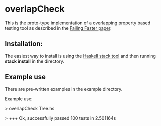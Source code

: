 # overlapCheck

This is the proto-type implementation of a overlapping property based testing tool as described in the [Failing Faster paper](https://github.com/JonFowler/overlapCheck/blob/master/FailingFasterPaper.pdf).

## Installation:

The easiest way to install is using the [Haskell stack tool](https://docs.haskellstack.org/en/stable/README/#how-to-install) and then running **stack install** in the directory.

## Example use

There are pre-written examples in the example directory.

Example use:

\> overlapCheck Tree.hs

\> +++ Ok, successfully passed 100 tests in 2.501164s
